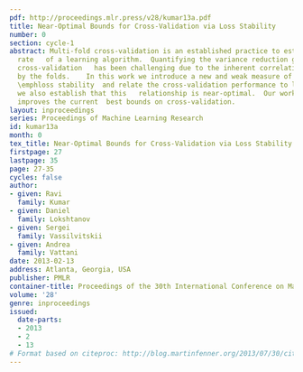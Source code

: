 ```yaml
---
pdf: http://proceedings.mlr.press/v28/kumar13a.pdf
title: Near-Optimal Bounds for Cross-Validation via Loss Stability
number: 0
section: cycle-1
abstract: Multi-fold cross-validation is an established practice to estimate the error
  rate   of a learning algorithm.  Quantifying the variance reduction gains due to
  cross-validation   has been challenging due to the inherent correlations introduced
  by the folds.    In this work we introduce a new and weak measure of stability called
  \emphloss stability  and relate the cross-validation performance to loss stability;
  we also establish that this   relationship is near-optimal.  Our work thus quantitatively
  improves the current  best bounds on cross-validation.
layout: inproceedings
series: Proceedings of Machine Learning Research
id: kumar13a
month: 0
tex_title: Near-Optimal Bounds for Cross-Validation via Loss Stability
firstpage: 27
lastpage: 35
page: 27-35
cycles: false
author:
- given: Ravi
  family: Kumar
- given: Daniel
  family: Lokshtanov
- given: Sergei
  family: Vassilvitskii
- given: Andrea
  family: Vattani
date: 2013-02-13
address: Atlanta, Georgia, USA
publisher: PMLR
container-title: Proceedings of the 30th International Conference on Machine Learning
volume: '28'
genre: inproceedings
issued:
  date-parts:
  - 2013
  - 2
  - 13
# Format based on citeproc: http://blog.martinfenner.org/2013/07/30/citeproc-yaml-for-bibliographies/
---
```

